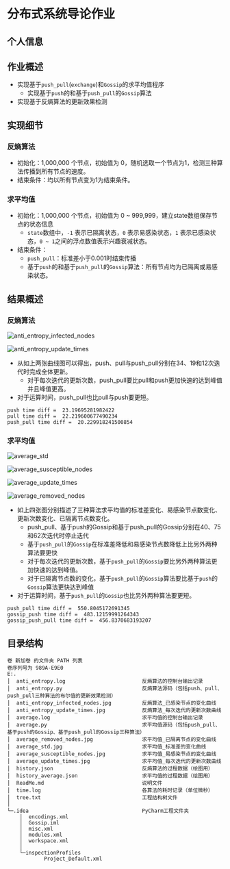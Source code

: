 # 分布式系统导论作业

## 个人信息

## 作业概述

- 实现基于`push_pull`(`exchange`)和`Gossip`的求平均值程序
    - 实现基于`push`的和基于`push_pull`的`Gossip`算法
- 实现基于反熵算法的更新效果检测

## 实现细节
### 反熵算法
- 初始化：1,000,000 个节点，初始值为 0，随机选取一个节点为1，检测三种算法传播到所有节点的速度。
- 结束条件：均以所有节点变为1为结束条件。

### 求平均值
- 初始化：1,000,000 个节点，初始值为 0 ~ 999,999，建立state数组保存节点的状态信息
    - `state`数组中，`-1` 表示已隔离状态，`0` 表示易感染状态，`1` 表示已感染状态，`0 ~ 1`之间的浮点数值表示兴趣衰减状态。
- 结束条件：
    - `push_pull`：标准差小于0.001时结束传播
    - 基于`push`的和基于`push_pull`的`Gossip`算法：所有节点均为已隔离或易感染状态。

## 结果概述
### 反熵算法

![anti_entropy_infected_nodes](anti_entropy_infected_nodes.jpg)

![anti_entropy_update_times](anti_entropy_update_times.jpg)

- 从如上两张曲线图可以得出，push、pull与push_pull分别在34、19和12次迭代时完成全体更新。
  - 对于每次迭代的更新次数，push_pull要比pull和push更加快速的达到峰值并且峰值更高。
- 对于运算时间，push_pull也比pull与push要更短。

```
push time diff =  23.19695281982422
pull time diff =  22.219600677490234
push_pull time diff =  20.229918241500854
```

### 求平均值

![average_std](average_std.jpg)

![average_susceptible_nodes](average_susceptible_nodes.jpg)

![average_update_times](average_update_times.jpg)

![average_removed_nodes](average_removed_nodes.jpg)

- 如上四张图分别描述了三种算法求平均值的标准差变化、易感染节点数变化、更新次数变化、已隔离节点数变化。
  - push_pull、基于push的Gossip和基于push_pull的Gossip分别在40、75和62次迭代时停止迭代
  - 基于`push_pull`的`Gossip`在标准差降低和易感染节点数降低上比另外两种算法要更快
  - 对于每次迭代的更新次数，基于`push_pull`的`Gossip`要比另外两种算法更加快速的达到峰值。
  - 对于已隔离节点数的变化，基于`push_pull`的`Gossip`算法要比基于`push`的`Gossip`算法更快达到峰值
- 对于运算时间，基于`push_pull`的`Gossip`也比另外两种算法要更短。

```
push_pull time diff =  550.8045172691345
gossip_push time diff =  483.12159991264343
gossip_push_pull time diff =  456.8370683193207
```

## 目录结构

```
卷 新加卷 的文件夹 PATH 列表
卷序列号为 989A-E9E0
E:.
│  anti_entropy.log							反熵算法的控制台输出记录
│  anti_entropy.py                          反熵算法源码（包括push、pull、push_pull三种算法的布尔值的更新效果检测）
│  anti_entropy_infected_nodes.jpg          反熵算法_已感染节点的变化曲线
│  anti_entropy_update_times.jpg            反熵算法_每次迭代的更新次数曲线
│  average.log								求平均值的控制台输出记录
│  average.py                               求平均值源码（包括push_pull、基于push的Gossip、基于push_pull的Gossip三种算法）
│  average_removed_nodes.jpg                求平均值_已隔离节点的变化曲线
│  average_std.jpg                          求平均值_标准差的变化曲线
│  average_susceptible_nodes.jpg            求平均值_易感染节点的变化曲线
│  average_update_times.jpg                 求平均值_每次迭代的更新次数曲线
│  history.json                             反熵算法的过程数据（绘图用）
│  history_average.json                     求平均值的过程数据（绘图用）
│  ReadMe.md								说明文件
│  time.log                                 各算法的耗时记录（单位微秒）
│  tree.txt                                 工程结构树文件
│  
└─.idea                                     PyCharm工程文件夹
    │  encodings.xml
    │  Gossip.iml
    │  misc.xml
    │  modules.xml
    │  workspace.xml
    │  
    └─inspectionProfiles
            Project_Default.xml
```
